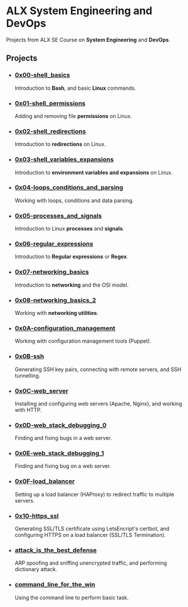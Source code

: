 # ALX System Engineering and DevOps

Projects from ALX SE Course on **System Engineering** and **DevOps**.

## Projects

- ### [0x00-shell_basics](https://github.com/10thcode/alx-system_engineering-devops/tree/master/0x00-shell_basics)

    Introduction to **Bash**, and basic **Linux** commands.

- ### [0x01-shell_permissions](https://github.com/10thcode/alx-system_engineering-devops/tree/master/0x01-shell_permissions)

     Adding and removing file **permissions** on Linux.

- ### [0x02-shell_redirections](https://github.com/10thcode/alx-system_engineering-devops/tree/master/0x02-shell_redirections)

    Introduction to **redirections** on Linux.

- ### [0x03-shell_variables_expansions](https://github.com/10thcode/alx-system_engineering-devops/tree/master/0x03-shell_variables_expansions)

    Introduction to **environment variables and expansions** on Linux.

- ### [0x04-loops_conditions_and_parsing](https://github.com/10thcode/alx-system_engineering-devops/tree/master/0x04-loops_conditions_and_parsing)

    Working with loops, conditions and data parsing.

- ### [0x05-processes_and_signals](https://github.com/10thcode/alx-system_engineering-devops/tree/master/0x05-processes_and_signals)

    Introduction to Linux **processes** and **signals**.

- ### [0x06-regular_expressions](https://github.com/10thcode/alx-system_engineering-devops/tree/master/0x06-regular_expressions)

    Introduction to **Regular expressions** or **Regex**.

- ### [0x07-networking_basics](https://github.com/10thcode/alx-system_engineering-devops/tree/master/0x07-networking_basics)

    Introduction to **networking** and the OSI model.

- ### [0x08-networking_basics_2](https://github.com/10thcode/alx-system_engineering-devops/tree/master/0x08-networking_basics_2)

    Working with **networking utilities**.

- ### [0x0A-configuration_management](https://github.com/10thcode/alx-system_engineering-devops/tree/master/0x0A-configuration_management)

    Working with configuration management tools (Puppet).

- ### [0x0B-ssh](https://github.com/10thcode/alx-system_engineering-devops/tree/master/0x0B-ssh)

    Generating SSH key pairs, connecting with remote servers, and SSH tunnelling.

- ### [0x0C-web_server](https://github.com/10thcode/alx-system_engineering-devops/tree/master/0x0C-web_server)

    Installing and configuring web servers (Apache, Nginx), and working with HTTP.

- ### [0x0D-web_stack_debugging_0](https://github.com/10thcode/alx-system_engineering-devops/tree/master/0x0D-web_stack_debugging_0)

    Finding and fixing bugs in a web server.

- ### [0x0E-web_stack_debugging_1](https://github.com/10thcode/alx-system_engineering-devops/tree/master/0x0E-web_stack_debugging_1)

    Finding and fixing bug on a web server.

- ### [0x0F-load_balancer](https://github.com/10thcode/alx-system_engineering-devops/tree/master/0x0F-load_balancer)

    Setting up a load balancer (HAProxy) to redirect traffic to multiple servers.

- ### [0x10-https_ssl](https://github.com/10thcode/alx-system_engineering-devops/tree/master/0x10-https_ssl)

    Generating SSL/TLS certificate using LetsEncript's certbot,
    and configuring HTTPS on a load balancer (SSL/TLS Termination).

- ### [attack_is_the_best_defense](https://github.com/10thcode/alx-system_engineering-devops/tree/master/attack_is_the_best_defense)

    ARP spoofing and sniffing unencrypted traffic, and performing dictionary attack.

- ### [command_line_for_the_win](https://github.com/10thcode/alx-system_engineering-devops/tree/master/command_line_for_the_win)

    Using the command line to perform basic task.
